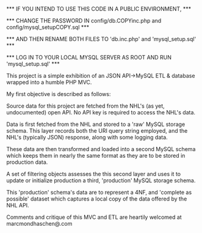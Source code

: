 *** IF YOU INTEND TO USE THIS CODE IN A PUBLIC ENVIRONMENT, ***

*** CHANGE THE PASSWORD IN config/db.COPYinc.php and config/mysql_setupCOPY.sql  ***

*** AND THEN RENAME BOTH FILES TO 'db.inc.php' and 'mysql_setup.sql' ***

*** LOG IN TO YOUR LOCAL MYSQL SERVER AS ROOT AND RUN 'mysql_setup.sql' ***

This project is a simple exhibition of an JSON API->MySQL ETL & database 
wrapped into a humble PHP MVC.

My first objective is described as follows:

Source data for this project are fetched from the NHL's (as yet, undocumented) 
open API. No API key is required to access the NHL's data.

Data is first fetched from the NHL and stored to a 'raw' MySQL storage schema.
This layer records both the URI query string employed, and the NHL's (typically 
JSON) response, along with some logging data.

These data are then transformed and loaded into a second MySQL schema which 
keeps them in nearly the same format as they are to be stored in production data.

A set of filtering objects assesses the this second layer and uses it to update
or initialize production a third, 'production' MySQL storage schema. 

This 'production' schema's data are to represent a 4NF, and 'complete as 
possible' dataset which captures a local copy of the data offered by the NHL API.

Comments and critique of this MVC and ETL are heartily welcomed at 
marcmondhaschen@<the ubiquitous google mail service>.com